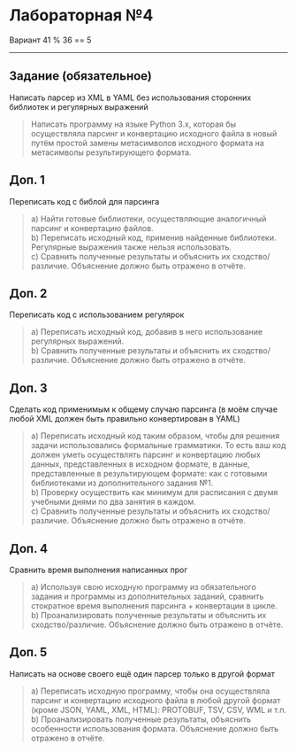 # Лабораторная №4
Вариант 41 % 36 == 5

---

## Задание (обязательное)

Написать парсер из XML в YAML без использования
сторонних библиотек и регулярных выражений
> Написать программу на языке Python 3.x, которая бы осуществляла
парсинг и конвертацию исходного файла в новый путём простой
замены метасимволов исходного формата на метасимволы
результирующего формата.

## Доп. 1

Переписать код с библой для парсинга
> a)  Найти готовые библиотеки, осуществляющие аналогичный
парсинг и конвертацию файлов.  
b)  Переписать     исходный     код,     применив     найденные
библиотеки.     Регулярные     выражения     также     нельзя
использовать.  
c)  Сравнить     полученные     результаты     и     объяснить     их
сходство/различие.   Объяснение   должно   быть   отражено   в
отчёте.

## Доп. 2

Переписать код с использованием регулярок
>a)  Переписать   исходный   код,   добавив   в   него   использование
регулярных выражений.  
b)  Сравнить     полученные     результаты     и     объяснить     их
сходство/различие.   Объяснение   должно   быть   отражено   в
отчёте.

## Доп. 3

Сделать код применимым к общему случаю парсинга (в моём случае любой XML должен
быть правильно конвертирован в YAML)
>а)  Переписать   исходный   код   таким   образом,   чтобы   для
решения   задачи   использовались   формальные   грамматики.
То   есть   ваш   код   должен   уметь   осуществлять   парсинг   и
конвертацию   любых   данных,   представленных   в   исходном
формате,   в   данные,   представленные   в   результирующем
формате: как с готовыми библиотеками из дополнительного
задания №1.  
b)  Проверку   осуществить   как   минимум   для   расписания   с
двумя учебными днями по два занятия в каждом.  
с)  Сравнить     полученные     результаты     и     объяснить     их
сходство/различие.   Объяснение   должно   быть   отражено   в
отчёте.

## Доп. 4

Сравнить время выполнения написанных прог
>a)  Используя   свою   исходную   программу   из   обязательного
задания и программы из дополнительных заданий, сравнить
стократное   время   выполнения   парсинга   +   конвертации   в
цикле.  
b)  Проанализировать полученные результаты и объяснить их
сходство/различие.  Объяснение   должно   быть   отражено   в
отчёте.

## Доп. 5

Написать на основе своего ещё один парсер только в другой формат
>a)  Переписать исходную программу, чтобы она осуществляла
парсинг  и   конвертацию  исходного   файла   в   любой   другой
формат   (кроме  JSON,  YAML,  XML,  HTML):  PROTOBUF,
TSV, CSV, WML и т.п.  
b)  Проанализировать     полученные     результаты,     объяснить
особенности   использования   формата.  Объяснение   должно
быть отражено в отчёте.
